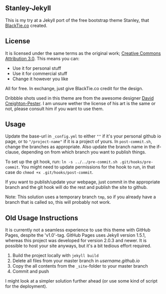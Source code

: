 Stanley-Jekyll
----

This is my try at a Jekyll port of the free bootstrap theme Stanley, that [BlackTie.co](http://www.blacktie.co/) created. 

License
----

It is licensed under the same terms as the original work; [Creative Commons Attribution 3.0](http://creativecommons.org/licenses/by/3.0/). This means you can:
 *  Use it for personal stuff
 *  Use it for commercial stuff
 *  Change it however you like

All for free. In exchange, just give BlackTie.co credit for the design.

Dribbble shots used in this theme are from the awesome designer [David Creighton-Pester](https://dribbble.com/wanderingbert). I am unsure wether the license of his art is the same or not, please consult him if you want to use them.

Usage
----

Update the base-url in `_config.yml` to either `""` if it's your personal github io page, or to `"/project-name"` if it is a project of yours. In  `post-commit.sh`, change the branches as appropriate. Also update the branch name in the if-clause, depending on from which branch you want to publish things. 

To set up the git hook, run: `ln -s ../../pre-commit.sh .git/hooks/pre-commit`.
You might need to update permissions for the hook to run, in that case do `chmod +x .git/hooks/post-commit`.

If you want to publish/update your webpage, just commit in the appropriate branch and the git hook will do the rest and publish the site to github.

Note:
This solution uses a temporary branch `tmp`, so if you already have a branch that is called so, this will probably not work.


Old Usage Instructions
----

It is currently not a seamless experience to use this theme with GitHub Pages, despite the 'v1.0'-tag. GitHub Pages uses Jekyll version 1.5.1, whereas this project was developed for version 2.0.3 and newer. It is possible to host your site anyways, but it's a bit tedious effort required. 

1. Build the project locally with `jekyll build`
2. Delete all files from your master branch in *username.github.io*
3. Copy the all contents from the `_site`-folder to your master branch
4. Commit and push


I might look at a simpler solution further ahead (or use some kind of script for the deployment).

